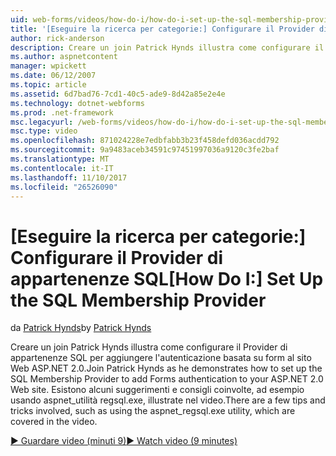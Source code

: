 ```yaml
---
uid: web-forms/videos/how-do-i/how-do-i-set-up-the-sql-membership-provider
title: '[Eseguire la ricerca per categorie:] Configurare il Provider di appartenenze SQL | Documenti Microsoft'
author: rick-anderson
description: Creare un join Patrick Hynds illustra come configurare il Provider di appartenenze SQL per aggiungere l'autenticazione basata su form al sito Web ASP.NET 2.0. Esistono alcuni suggerimento...
ms.author: aspnetcontent
manager: wpickett
ms.date: 06/12/2007
ms.topic: article
ms.assetid: 6d7bad76-7cd1-40c5-ade9-8d42a85e2e4e
ms.technology: dotnet-webforms
ms.prod: .net-framework
msc.legacyurl: /web-forms/videos/how-do-i/how-do-i-set-up-the-sql-membership-provider
msc.type: video
ms.openlocfilehash: 871024228e7edbfabb3b23f458defd036acdd792
ms.sourcegitcommit: 9a9483aceb34591c97451997036a9120c3fe2baf
ms.translationtype: MT
ms.contentlocale: it-IT
ms.lasthandoff: 11/10/2017
ms.locfileid: "26526090"
---
```

<a name="how-do-i-set-up-the-sql-membership-provider"></a><span data-ttu-id="9316f-104">[Eseguire la ricerca per categorie:] Configurare il Provider di appartenenze SQL</span><span class="sxs-lookup"><span data-stu-id="9316f-104">[How Do I:] Set Up the SQL Membership Provider</span></span>
====================
<span data-ttu-id="9316f-105">da [Patrick Hynds](https://twitter.com/patrickhynds)</span><span class="sxs-lookup"><span data-stu-id="9316f-105">by [Patrick Hynds](https://twitter.com/patrickhynds)</span></span>

<span data-ttu-id="9316f-106">Creare un join Patrick Hynds illustra come configurare il Provider di appartenenze SQL per aggiungere l'autenticazione basata su form al sito Web ASP.NET 2.0.</span><span class="sxs-lookup"><span data-stu-id="9316f-106">Join Patrick Hynds as he demonstrates how to set up the SQL Membership Provider to add Forms authentication to your ASP.NET 2.0 Web site.</span></span> <span data-ttu-id="9316f-107">Esistono alcuni suggerimenti e consigli coinvolte, ad esempio usando aspnet\_utilità regsql.exe, illustrate nel video.</span><span class="sxs-lookup"><span data-stu-id="9316f-107">There are a few tips and tricks involved, such as using the aspnet\_regsql.exe utility, which are covered in the video.</span></span>

[<span data-ttu-id="9316f-108">&#9654; Guardare video (minuti 9)</span><span class="sxs-lookup"><span data-stu-id="9316f-108">&#9654; Watch video (9 minutes)</span></span>](https://channel9.msdn.com/Blogs/ASP-NET-Site-Videos/how-do-i-set-up-the-sql-membership-provider)
